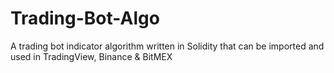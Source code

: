 # Trading-Bot-Algo
A trading bot indicator algorithm written in Solidity that can be imported and used in TradingView, Binance &amp; BitMEX
